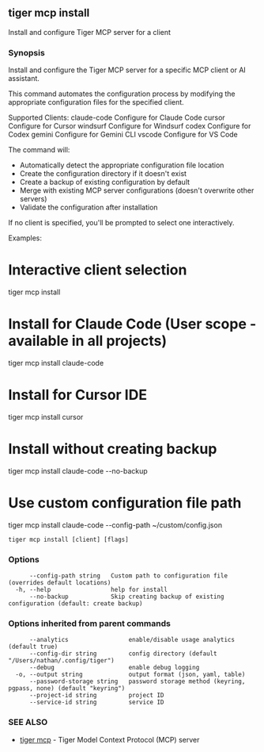 ## tiger mcp install

Install and configure Tiger MCP server for a client

### Synopsis

Install and configure the Tiger MCP server for a specific MCP client or AI assistant.

This command automates the configuration process by modifying the appropriate
configuration files for the specified client.

Supported Clients:
  claude-code              Configure for Claude Code
  cursor                   Configure for Cursor
  windsurf                 Configure for Windsurf
  codex                    Configure for Codex
  gemini                   Configure for Gemini CLI
  vscode                   Configure for VS Code

The command will:
- Automatically detect the appropriate configuration file location
- Create the configuration directory if it doesn't exist
- Create a backup of existing configuration by default
- Merge with existing MCP server configurations (doesn't overwrite other servers)
- Validate the configuration after installation

If no client is specified, you'll be prompted to select one interactively.

Examples:
  # Interactive client selection
  tiger mcp install

  # Install for Claude Code (User scope - available in all projects)
  tiger mcp install claude-code

  # Install for Cursor IDE
  tiger mcp install cursor

  # Install without creating backup
  tiger mcp install claude-code --no-backup

  # Use custom configuration file path
  tiger mcp install claude-code --config-path ~/custom/config.json

```
tiger mcp install [client] [flags]
```

### Options

```
      --config-path string   Custom path to configuration file (overrides default locations)
  -h, --help                 help for install
      --no-backup            Skip creating backup of existing configuration (default: create backup)
```

### Options inherited from parent commands

```
      --analytics                 enable/disable usage analytics (default true)
      --config-dir string         config directory (default "/Users/nathan/.config/tiger")
      --debug                     enable debug logging
  -o, --output string             output format (json, yaml, table)
      --password-storage string   password storage method (keyring, pgpass, none) (default "keyring")
      --project-id string         project ID
      --service-id string         service ID
```

### SEE ALSO

* [tiger mcp](tiger_mcp.md)	 - Tiger Model Context Protocol (MCP) server

